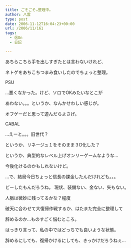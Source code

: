 ```yaml
---
title: ごそごそ…整理中。
author: 八雲
type: post
date: 2006-11-12T16:04:23+00:00
url: /2006/11/161
tags:
  - 信On
  - 日記

---
```

あちらこちら手を出しすぎたとは言わないけれど、
  
ネトゲをあちこちつまみ食いしたのでちょっと整理。

PSU
  
…悪くなかった。けど、ソロでOKみたいなとこが
  
あわない。。。というか、なんかせわしい感じが。
  
オフゲーだと思って遊んだらよさげ。

CABAL
  
…えーと。。。旧世代？
  
というか、リネージュ１をそのまま３D化した？
  
というか、典型的なレベル上げオンリーゲームなような…
  
今後化けるのかもしれないけど。

…で、結局今日ちょっと信長の課金したんだけれども。。。
  
どーしたもんだろうね。 現状、装備ない、金ない、矢もない。
  
人脈は微妙に残ってるかな？程度
  
破天に合わせて大復帰作戦するか、はたまた完全に整理して
  
辞めるのか…ものすごく悩むところ。

はっきり言って、私の中ではどっちでも良いような状態。
  
辞めるにしても、復帰かけるにしても、きっかけだろうねぇ…

